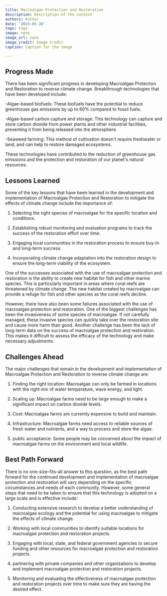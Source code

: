```yaml
---
title: Macroalgae Protection and Restoration
description: Description of the content
authors: Author
date: '2023-05-30'
tags: tags
image: none
image_url: none
image_credit: Image Credit
caption: Caption for the image

---
```




## Progress Made

There has been significant progress in developing Macroalgae Protection and Restoration to reverse climate change. Breakthrough technologies that have been developed include:

-Algae-based biofuels: These biofuels have the potential to reduce greenhouse gas emissions by up to 60% compared to fossil fuels.

-Algae-based carbon capture and storage: This technology can capture and store carbon dioxide from power plants and other industrial facilities, preventing it from being released into the atmosphere.

-Seaweed farming: This method of cultivation doesn't require freshwater or land, and can help to restore damaged ecosystems.

These technologies have contributed to the reduction of greenhouse gas emissions and the protection and restoration of our planet's natural resources.

## Lessons Learned

Some of the key lessons that have been learned in the development and implementation of Macroalgae Protection and Restoration to mitigate the effects of climate change include the importance of:

1. Selecting the right species of macroalgae for the specific location and conditions.

2. Establishing robust monitoring and evaluation programs to track the success of the restoration effort over time.

3. Engaging local communities in the restoration process to ensure buy-in and long-term success.

4. Incorporating climate change adaptation into the restoration design to ensure the long-term viability of the ecosystem.

One of the successes associated with the use of macroalgae protection and restoration is the ability to create new habitat for fish and other marine species. This is particularly important in areas where coral reefs are threatened by climate change. The new habitat created by macroalgae can provide a refuge for fish and other species as the coral reefs decline.

However, there have also been some failures associated with the use of macroalgae protection and restoration. One of the biggest challenges has been the invasiveness of some species of macroalgae. If not carefully managed, these invasive species can quickly take over the restoration site and cause more harm than good. Another challenge has been the lack of long-term data on the success of macroalgae protection and restoration. This makes it difficult to assess the efficacy of the technology and make necessary adjustments.

## Challenges Ahead

The major challenges that remain in the development and implementation of Macroalgae Protection and Restoration to reverse climate change are:

1. Finding the right location: Macroalgae can only be farmed in locations with the right mix of water temperature, wave energy, and light.

2. Scaling up: Macroalgae farms need to be large enough to make a significant impact on carbon dioxide levels.

3. Cost: Macroalgae farms are currently expensive to build and maintain.

4. Infrastructure: Macroalgae farms need access to reliable sources of fresh water and nutrients, and a way to process and store the algae.

5. public acceptance: Some people may be concerned about the impact of macroalgae farms on the environment and local wildlife.

## Best Path Forward

There is no one-size-fits-all answer to this question, as the best path forward for the continued development and implementation of macroalgae protection and restoration will vary depending on the specific circumstances and needs of each community. However, some general steps that need to be taken to ensure that this technology is adopted on a large scale and is effective include:

1. Conducting extensive research to develop a better understanding of macroalgae ecology and the potential for using macroalgae to mitigate the effects of climate change.

2. Working with local communities to identify suitable locations for macroalgae protection and restoration projects.

3. Engaging with local, state, and federal government agencies to secure funding and other resources for macroalgae protection and restoration projects.

4. partnering with private companies and other organizations to develop and implement macroalgae protection and restoration projects.

5. Monitoring and evaluating the effectiveness of macroalgae protection and restoration projects over time to make sure they are having the desired effect.
